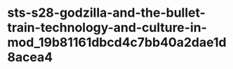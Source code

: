# sts-s28-godzilla-and-the-bullet-train-technology-and-culture-in-mod_19b81161dbcd4c7bb40a2dae1d8acea4